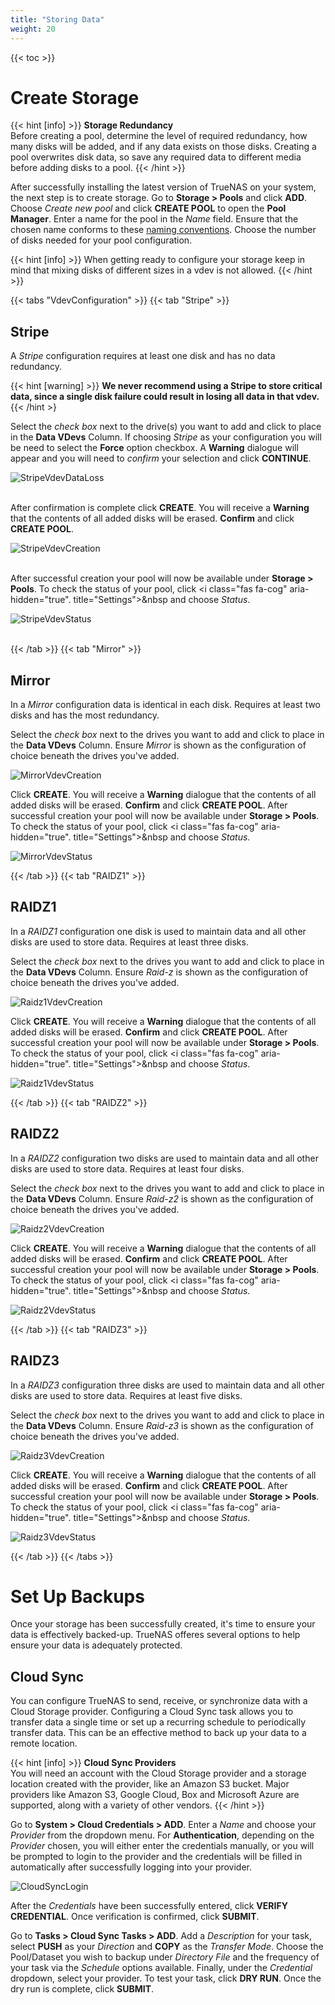 ```yaml
---
title: "Storing Data"
weight: 20
---
```


{{< toc >}}

# Create Storage

{{< hint [info] >}}
**Storage Redundancy**\
Before creating a pool, determine the level of required redundancy, how many disks will be added, and if any data exists on those disks. Creating a pool overwrites disk data, so save any required data to different media before adding disks to a pool.
{{< /hint >}}

After successfully installing the latest version of TrueNAS on your system, the next step is to create storage.  Go to **Storage > Pools** and click **ADD**.  Choose *Create new pool* and click **CREATE POOL** to open the **Pool Manager**. Enter a name for the pool in the *Name* field. Ensure that the chosen name conforms to these [naming conventions](https://docs.oracle.com/cd/E23824_01/html/821-1448/gbcpt.html). Choose the number of disks needed for your pool configuration.

{{< hint [info] >}}
When getting ready to configure your storage keep in mind that mixing disks of different sizes in a vdev is not allowed.
{{< /hint >}}

{{< tabs "VdevConfiguration" >}}
{{< tab "Stripe" >}}
## Stripe
 
A *Stripe* configuration requires at least one disk and has no data redundancy.

{{< hint [warning] >}}
**We never recommend using a Stripe to store critical data, since a single disk failure could result in losing all data in that vdev.**
{{< /hint >}

Select the *check box* next to the drive(s) you want to add and click <i class="fas fa-arrow-right" aria-hidden="true" title="Right Arrow"></i> to place in the **Data VDevs** Column. If choosing *Stripe* as your configuration you will be need to select the **Force** option checkbox.  A **Warning** dialogue will appear and you will need to *confirm* your selection and click **CONTINUE**.  

![StripeVdevDataLoss](/images/CORE/12.0/StoringDataStripeWarning.png "Stripe Vdev Warning")
<br><br>

After confirmation is complete click **CREATE**.  You will receive a **Warning** that the contents of all added disks will be erased.  **Confirm** and click **CREATE POOL**. 

![StripeVdevCreation](/images/CORE/12.0/StoringDataStripeCreation.png "Stripe Vdev Creation")
<br><br>

After successful creation your pool will now be available under **Storage > Pools**.  To check the status of your pool, click <i class="fas fa-cog" aria-hidden="true". title="Settings"></i>&nbsp and choose *Status*.

![StripeVdevStatus](/images/CORE/12.0/StoringDataStripeStatus.png "Stripe Vdev Status")
<br><br>

{{< /tab >}}
{{< tab "Mirror" >}}

## Mirror
 
In a *Mirror* configuration data is identical in each disk. Requires at least two disks and has the most redundancy.

Select the *check box* next to the drives you want to add and click <i class="fas fa-arrow-right" aria-hidden="true" title="Right Arrow"></i> to place in the **Data VDevs** Column.  Ensure *Mirror* is shown as the configuration of choice beneath the drives you've added.  

![MirrorVdevCreation](/images/CORE/12.0/StoringDataMirror.png "Mirrorr Vdev Creation")

Click **CREATE**.  You will receive a **Warning** dialogue that the contents of all added disks will be erased.  **Confirm** and click **CREATE POOL**.  After successful creation your pool will now be available under **Storage > Pools**.  To check the status of your pool, click <i class="fas fa-cog" aria-hidden="true". title="Settings"></i>&nbsp and choose *Status*.

![MirrorVdevStatus](/images/CORE/12.0/StoringDataMirrorStatus.png "Mirror Vdev Status")

{{< /tab >}}
{{< tab "RAIDZ1" >}}

## RAIDZ1

In a *RAIDZ1* configuration one disk is used to maintain data and all other disks are used to store data. Requires at least three disks.

Select the *check box* next to the drives you want to add and click <i class="fas fa-arrow-right" aria-hidden="true" title="Right Arrow"></i> to place in the **Data VDevs** Column.  Ensure *Raid-z* is shown as the configuration of choice beneath the drives you've added.

![Raidz1VdevCreation](/images/CORE/12.0/StoringDataRaidz1.png "Raidz-1 Vdev Creation")

Click **CREATE**.  You will receive a **Warning** dialogue that the contents of all added disks will be erased.  **Confirm** and click **CREATE POOL**.  After successful creation your pool will now be available under **Storage > Pools**.  To check the status of your pool, click <i class="fas fa-cog" aria-hidden="true". title="Settings"></i>&nbsp and choose *Status*.

![Raidz1VdevStatus](/images/CORE/12.0/StoringDataRaidz1Status.png "Raidz-1 Vdev Status")

{{< /tab >}}
{{< tab "RAIDZ2" >}}

## RAIDZ2

In a *RAIDZ2* configuration two disks are used to maintain data and all other disks are used to store data. Requires at least four disks.

Select the *check box* next to the drives you want to add and click <i class="fas fa-arrow-right" aria-hidden="true" title="Right Arrow"></i> to place in the **Data VDevs** Column.  Ensure *Raid-z2* is shown as the configuration of choice beneath the drives you've added.

![Raidz2VdevCreation](/images/CORE/12.0/StoringDataRaidz2.png "Raidz-2 Vdev Creation")

Click **CREATE**.  You will receive a **Warning** dialogue that the contents of all added disks will be erased.  **Confirm** and click **CREATE POOL**.  After successful creation your pool will now be available under **Storage > Pools**.  To check the status of your pool, click <i class="fas fa-cog" aria-hidden="true". title="Settings"></i>&nbsp and choose *Status*.

![Raidz2VdevStatus](/images/CORE/12.0/StoringDataRaidz2Status.png "Raidz-2 Vdev Status")

{{< /tab >}}
{{< tab "RAIDZ3" >}}

## RAIDZ3

In a *RAIDZ3* configuration three disks are used to maintain data and all other disks are used to store data. Requires at least five disks.

Select the *check box* next to the drives you want to add and click <i class="fas fa-arrow-right" aria-hidden="true" title="Right Arrow"></i> to place in the **Data VDevs** Column.  Ensure *Raid-z3* is shown as the configuration of choice beneath the drives you've added.

![Raidz3VdevCreation](/images/CORE/12.0/StoringDataRaidz3.png "Raidz-3 Vdev Creation")

Click **CREATE**.  You will receive a **Warning** dialogue that the contents of all added disks will be erased.  **Confirm** and click **CREATE POOL**.  After successful creation your pool will now be available under **Storage > Pools**.  To check the status of your pool, click <i class="fas fa-cog" aria-hidden="true". title="Settings"></i>&nbsp and choose *Status*.

![Raidz3VdevStatus](/images/CORE/12.0/StoringDataRaidz3Status.png "Raidz-3 Vdev Status")

{{< /tab >}}
{{< /tabs >}}

# Set Up Backups

Once your storage has been successfully created, it's time to ensure your data is effectively backed-up.  TrueNAS offeres several options to help ensure your data is adequately protected.  

## Cloud Sync

You can configure TrueNAS to send, receive, or synchronize data with a Cloud Storage provider. Configuring a Cloud Sync task allows you to transfer data a single time or set up a recurring schedule to periodically transfer data. This can be an effective method to back up your data to a remote location.

{{< hint [info] >}}
**Cloud Sync Providers**\
You will need an account with the Cloud Storage provider and a storage location created with the provider, like an Amazon S3 bucket. Major providers like Amazon S3, Google Cloud, Box and Microsoft Azure are supported, along with a variety of other vendors.
{{< /hint >}}

Go to **System > Cloud Credentials > ADD**.  Enter a *Name* and choose your *Provider* from the dropdown menu.  For **Authentication**, depending on the *Provider* chosen, you will either enter the credentials manually, or you will be prompted to login to the provider and the credentials will be filled in automatically after successfully logging into your provider.

![CloudSyncLogin](/images/CORE/12.0/StoringDataCloudSyncAuth.png "Cloud Sync Authorization")

After the *Credentials* have been successfully entered, click **VERIFY CREDENTIAL**.  Once verification is confirmed, click **SUBMIT**. 

Go to **Tasks > Cloud Sync Tasks > ADD**.  Add a *Description* for your task, select **PUSH** as your *Direction* and **COPY** as the *Transfer Mode*.  Choose the Pool/Dataset you wish to backup under *Directory File* and the frequency of your task via the *Schedule* options available.  Finally, under the *Credential* dropdown, select your provider. To test your task, click **DRY RUN**.  Once the dry run is complete, click **SUBMIT**. 


